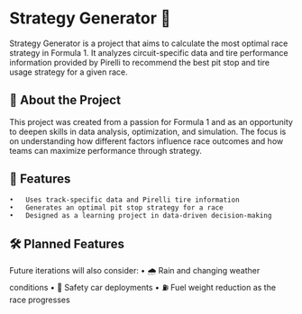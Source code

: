 # Strategy Generator 🏁

Strategy Generator is a project that aims to calculate the most optimal race strategy in Formula 1.
It analyzes circuit-specific data and tire performance information provided by Pirelli to recommend the best pit stop and tire usage strategy for a given race.

## 📖 About the Project

This project was created from a passion for Formula 1 and as an opportunity to deepen skills in data analysis, optimization, and simulation.
The focus is on understanding how different factors influence race outcomes and how teams can maximize performance through strategy.

## 🔧 Features
	•	Uses track-specific data and Pirelli tire information
	•	Generates an optimal pit stop strategy for a race
	•	Designed as a learning project in data-driven decision-making

## 🛠 Planned Features

Future iterations will also consider:
	•	🌧 Rain and changing weather conditions
	•	🚨 Safety car deployments
	•	⛽ Fuel weight reduction as the race progresses
